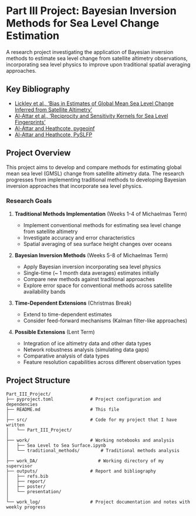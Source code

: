 # Part III Project: Bayesian Inversion Methods for Sea Level Change Estimation

A research project investigating the application of Bayesian inversion methods to estimate sea level change from satellite altimetry observations, incorporating sea level physics to improve upon traditional spatial averaging approaches.
<!-- 
**Author:** Thomas Holland  
**Project Supervisor:** David Al-Attar -->

## Key Bibliography

- [Lickley et al., ‘Bias in Estimates of Global Mean Sea Level Change Inferred from Satellite Altimetry’](https://doi.org/10.1175/JCLI-D-18-0024.1)
- [Al-Attar et al., ‘Reciprocity and Sensitivity Kernels for Sea Level Fingerprints’](https://doi.org/10.1093/gji/ggad434)
- [Al-Attar and Heathcote, pygeoinf](https://github.com/da380/pygeoinf)
- [Al-Attar and Heathcote, PySLFP](https://github.com/da380/pyslfp)

## Project Overview

This project aims to develop and compare methods for estimating global mean sea level (GMSL) change from satellite altimetry data. The research progresses from implementing traditional methods to developing Bayesian inversion approaches that incorporate sea level physics.

### Research Goals

1. **Traditional Methods Implementation** (Weeks 1-4 of Michaelmas Term)
   - Implement conventional methods for estimating sea level change from satellite altimetry
   - Investigate accuracy and error characteristics
   - Spatial averaging of sea surface height changes over oceans

2. **Bayesian Inversion Methods** (Weeks 5-8 of Michaelmas Term)
   - Apply Bayesian inversion incorporating sea level physics
   - Single-time (~ 1 month data averages) estimates initially
   - Compare new methods against traditional approaches
   - Explore error space for conventional methods across satellite availability bands

3. **Time-Dependent Extensions** (Christmas Break)
   - Extend to time-dependent estimates
   - Consider feed-forward mechanisms (Kalman filter-like approaches)

4. **Possible Extensions** (Lent Term)
   - Integration of ice altimetry data and other data types
   - Network robustness analysis (simulating data gaps)
   - Comparative analysis of data types
   - Feature resolution capabilities across different observation types

## Project Structure

```text
Part_III_Project/
├── pyproject.toml              # Project configuration and dependencies
├── README.md                   # This file
│
├── src/                        # Code for my project that I have written
│   └── Part_III_Project/
│
├── work/                       # Working notebooks and analysis
│   ├── Sea Level to Sea Surface.ipynb
│   └── traditional_methods/        # Traditional methods analysis                     
│
├── work_DA/                       # Working directory of my supervisor
├── outputs/                    # Report and bibliography
│   ├── refs.bib
│   ├── report/
│   ├── poster/
│   └── presentation/
│
└── work_log/                   # Project documentation and notes with weekly progress
```
